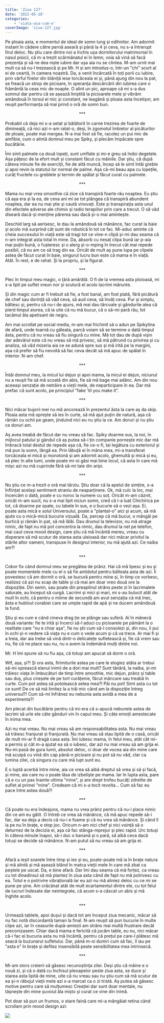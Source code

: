```yaml
---
title: 'Ziua 127'
date: '2022-05-18'
categories:
    - 'viata-asa-cum-e'
coverImage: 'ziua-127.jpg'
---
```


Pe ploaia asta, e momentul de ideal de somn lung și odihnitor. Am adormit instant în cădere către pernă aseară și până la 4 și ceva, nu s-a întrerupt firul deloc. Nu știu care dintre noi a închis ușa dormitorului matrimonial în nasul pisicii, că m-a trezit scărmănatul ei în lemn, voia să vină să facă prezența și să ne dea niște iubire dar ușa aia nu se clintea. M-am urnit mai mult ca să nu-l trezească și pe Mr. H și am introdus-o, într-un "chi" scurt al ei de ceartă, în camera noastră. Da, a venit încărcată în toți porii cu iubire, prin vârful firelor din blăniță iese torcăceala ei și, până ajung din nou la pat, se freacă un strop de picioare, în speranța descărcării din iubirea care o frământă la ceas mic de noapte. O alint un pic, aproape că mi s-a dus somnul dar pentru că se așează liniștită la picioarele mele și vibrăm amândouă în torsul ei mic și constant, ne leagănă și ploaia asta încetișor, am reușit performanța să mai prind o oră de somn bun.

<p style="text-align: center;">***</p>

Probabil că deja mi s-a setat și bătătorit în carne trezirea de foarte de dimineață, că nici azi n-am ratat-o, deși, în zgomotul îmbietor al picăturilor de ploaie, poate mai mergea. N-a mai fost să fie, racolez un pui mic de amfibie, cum o alintă domnul meu pe Spiky, și plecăm împăcate spre bucătărie.

Îmi simt palmele ca două lopeți, sunt umflate și mi-e greu să îndoi degetele. Așa pățesc de la efort mult și constant făcut cu mâinile. Dar știu, că după câteva minute fie de exerciții, fie de altă muncă, încep să le simt întâi greble și apoi revin la statutul lor normal de palme. Așa că-mi beau apa cu lopețile, curăț fructele cu greblele și termin de spălat și făcut curat cu palmele.

<p style="text-align: center;">***</p>

Mama nu mai vrea smoothie că zice că transpiră foarte rău noaptea. Eu știu că așa era și la ea, de ceva ani mi se tot plângea că transpiră abundent noaptea, dar ea nu mai știe și caută vinovați. Este și transpirația asta unul din efectele adverse ale chimio și radio terapiilor prin care a trecut. O să văd diseară dacă-și menține părerea sau dacă și-o mai amintește.

Deschid larg să aerisesc, le dau la amândouă să mănânce, fac curat la baie și acolo mă surprind cât sunt de robotică în tot ce fac. Mi-aduc aminte că cheia succesului în viață este să tragi tot ce vine-n clipă și-mi dau seama că n-am integrat asta total în mine. Da, absorb cu nesaț clipa bună iar p-aia mai puțin bună, o fușteresc și o alerg și-o-mping în trecut cât mai repede posibil, că nu am ce să trag din ea. Oricât de mult aș pune lupa pe clipele astea de făcut curat în baie, singurul lucru bun este că mama e în viață. Atât. În rest, e de rahat. Și la propriu, și la figurat.

<p style="text-align: center;">***</p>

Plec în timpul meu magic, o țâră amărâtă. O fi de la vremea asta ploioasă, mi s-a lipit pe suflet vreun nor și scutură el acolo lacrimi mărunte.

Și din magic cum ar fi trebuit să fie, a fost banal, am fost plată, fără picătură de chef sau dorință să văd ceva, să aud ceva, să învăț ceva. Pur și simplu, băltesc și, pentru că nu-i de ajuns, mă mai dau târcoale și gândurile alea că pierd timpul aiurea, că ia uite că nu mă bucur, că o să-mi pară rău, tot tacâmul ăla apetisant de negru.

Am mai scrollat pe social media, m-am mai frichinit să o adun pe Spikylina de afară, unde toarnă cu găleata, parcă voiam să se termine o dată timpul ăsta, pentru că nu vreau să fiu singură cu mine. Mă tot dau de după vișin dar adevărul este că nu vreau să mă privesc, să mă pătrund cu privirea și cu analiza, să văd mizeria aia ce se adună spre sus și mă irită pe la margini, așa că prefer să fiu nevoită să fac ceva decât să mă apuc de spălat în interior. N-am chef.

<p style="text-align: center;">***</p>

Întâi domnul meu, la micul lui dejun și apoi mama, la micul ei dejun, niciunul nu a reușit fie să mă scoată din abis, fie să mă bage mai adânc. Am din nou aceeași senzație de netrăire a vieții mele, de neparticipare în ea. Dar mă prefac că sunt acolo, pe principiul "fake 'til you make it".

<p style="text-align: center;">***</p>

Nici măcar bujorii mei nu mă ancorează în prezentul ăsta la care aș da skip. Ploaia asta mă oprește să ies în curte, să mă ajut puțin de natură, așa că rămân cu ochii pe geam, jinduind nici eu nu știu la ce. Am doruri și nu știu ce doruri am.

Aș avea treabă de făcut dar nu vreau să fac. Spiky doarme sus, la noi, în mijlocul patului și gândul că aș putea să-i țin companie pornește mic dar mă îmbracă total destul de repede așa că, fie ce-o fi, tai legătura cu exteriorul și mă pun la somn, lângă ea. Prin lăbuță ei în mâna mea, mi-a transferat torcăceala ei mică și monotonă și am adormit acolo, ghemuită și mică și eu, să plec în alte lumi, unde poate mi-oi găsi mai bine locul, că asta în care mă mișc azi nu mă cuprinde fără să-mi taie din aripi.

<p style="text-align: center;">***</p>

Nu știu ce m-a trezit o oră mai târziu. Știu doar că la apelul de simțire, s-a înființat același sentiment straniu de neaparținere. Ok, mă culc la loc, mai încercăm o dată, poate e cu noroc la numere cu soț. Oricât m-am căznit, oricât m-am sucit, nu s-a mai lipit niciun somn, cred că l-a luat Chichirica pe tot, că doarme pe spate, cu labele în sus, e o bucurie să o vezi așa. Ei, poate asta mică e solul Universului, poate a "plantat-o" aici și acum, să mă ajute cu o mică-mică bucurie vizuală. Da, percep că mă bucur, o mângâi pe burtică și rămân în pat, să mă lălăi. Dau drumul la televizor, nu mă atrage nimic, de fapt nu mă pot concentra la nimic, dau drumul la net pe telefon, mai caut ceva mood design, care știu că mă încântă mereu, vreau cu disperare să mă scutur de starea asta uleioasă dar nici măcar privitul la stările altor oameni, transpuse în designul interior, nu mă ajută azi. Ce naiba am?!

<p style="text-align: center;">***</p>

Cobor fix când domnul meu se pregătea de prânz. Hai că mă lipesc și eu și poate momentele mele cu el o să fie antidotul pentru bălteala asta de azi. Îi povestesc că am dormit o oră, se bucură pentru mine și, în timp ce vorbesc, realizez că azi nu scap de table și că mai am doar vreo două ore la dispoziție. Din senin, sau poate din preaplinul strâns peste zi în lacrimalele saturate, au început să curgă. Lacrimi și mici și mari, mi s-au bulucit atât de mult în ochi, că pentru o miime de secundă am avut senzația că mă înec, ăsta e hubloul corabiei care se umple rapid de apă și ne ducem amândouă la fund.

Știu și eu cum e când cineva drag ție se plânge sau suferă. Ai în mânecă două variante: fie te irită și încerci să-l aduci cu picioarele pe pământ la o realitate care "nu e chiar așa", fie nu știi cum să-l consolezi și, din nou, îi pui în ochi și-n vedere că viața nu e cum o vede acum și că va trece. Ar mai fi și a treia, dar aia trebe să vină dintr-o delicatețe sufletească și, fie că vrem sau nu, fie că ne place sau nu, nu o avem la îndemână mulți dintre noi.

Mr. H îmi spune să nu fiu așa, că totuși am apucat să dorm o oră.

Wtf, așa, și?! Și ora asta, firimiturile astea pe care le elogiez atâta ar trebui să-mi oprească elanul inimii de a dori mai mult? Sunt tânără, la naiba, și-mi trăiesc viața în îmbucături de timp între smoothie, mic dejun, prânz și table sau duș, plus cireșele de pe tort curățenie, făcut mâncare sau treabă în curte. Cum pot astea să potolească setea mea?! Păi nu pot! Simt asta cu tot ce sunt! De ce să mă limitez la a trăi mic când am la dispoziție întreg universul?! Cum să-mi înfrânez eu nebunia asta avidă a mea de a experimenta?!

Am plecat din bucătărie pentru că mi-era că s-apucă nebunele astea de lacrimi să urle ele câte gânduri vin în capul meu. Și câte emoții amestecate în inima mea.

Azi nu mai vreau. Nu mai vreau să am responsabilitatea asta. Nu mai vreau să trăiesc franjurat și franjurată. Nu mai vreau să stau lipită de o casă, oricât de mult mi-ar fi dragă casa asta. Îmi iubesc mama, în felul meu, atât cât mi-a permis și cât m-a ajutat ea să o iubesc, dar azi nu mai vreau să am grija ei. Nu-mi pasă de gura lumii, absolut deloc, ci doar de vocea aia din mine care mă scuipă cu vină din cap până-n picioare și nu pot să nu văd, clar ca lumina zilei, că singura cu care mă lupt sunt eu.

E o luptă acerbă între mine, aia ce vrea să aibă dreptul să vrea și să și facă, și mine, aia care nu o poate lăsa de izbeliște pe mama. Iar în lupta asta, pare că e cu un pas înainte ultima "mine", și are drept trofeu bucăți zdrelite de suflet al primei "mine". Credeam că mi s-a tocit revolta… Cum să fac eu pace între astea două?!

<p style="text-align: center;">***</p>

Că poate nu era îndeajuns, mama nu vrea prânz pentru că nu-i place nimic din ce am eu gătit. O întreb ce vrea să mănânce, că mă apuc repede să-i fac, dar ea deja a decis că nu-i e foame și că nu vrea să mănânce. Și când îl ia pe nu în brațe, e stop joc. Oricum n-am nici chef și nici voință să o deturnez de la decizia ei, așa că fac stânga-mprejur și plec rapid. Urc totuși în câteva minute înapoi, să-i duc o banană și o pară, să aibă ceva dacă totuși se decide să mănânce. N-am putut să nu vreau să am grija ei.

<p style="text-align: center;">***</p>

Afară a ieșit soarele între timp și ies și eu, poate-poate mă ia în brațe natura și mă alintă și mă așează blând în matca vieții mele în care mă zbat ca peștele pe uscat. Da, e bine afară. Dar îmi dau seama că mă forțez, ca vreau cu tot dinadinsul să mă plantez în ziua asta când de fapt nu mă potrivesc cu ea. Totul e o potrivire vibrațională iar eu azi nu mă aliniez deloc cu ce mi se pune pe șine. Am crăcănat atât de mult ecartamentul dintre ele, cu tot felul de lucruri îndesate dar neintegrate, că acum s-a căscat un abis și mă înghite acolo.

<p style="text-align: center;">***</p>

Urmează tablele, apoi dușul și dacă tot am început ziua mecanic, măcar să nu fac notă discordantă taman la final. N-am reușit să pun bucurie în multe clipe azi, iar în ceasurile după-amiezii am strâns mai multă frustrare decât preconizasem. Chiar dacă mama e fericită că jucăm table, eu nu, nici măcar că-i fac ei bucuria asta nu mă încântă, pentru că prețul pe care-l plătesc mă seacă la buzunarul sufletului. Dar, până m-oi dumiri cum să fac, îl iau pe "asta e" în brațe și defilez insensibilă peste sensibilitatea mea intrinsecă.

<p style="text-align: center;">***</p>

Mi-am stors creierii să găsesc recunoștința zilei. Deși știu că mâine e o nouă zi, și că o dată cu închisul pleoapelor peste ziua asta, se duce și starea asta lipită de mine, uite că nu vreau sau nu știu cum să mă scutur de ea și-n răbojul vieții mele azi s-a marcat ca o zi tristă. Aș putea să găsesc motive pentru care să mulțumesc Creației dar sunt doar mentale, nu tâșnește din mine șuvoiul ăla mișto și curat ce vine din inimă.

Pot doar să pun un frumos, o stare faină care mi-a mângâiat retina când scrollam prin mood design azi:

![](images/mood.jpeg)

